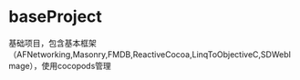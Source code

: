 # baseProject
基础项目，包含基本框架（AFNetworking,Masonry,FMDB,ReactiveCocoa,LinqToObjectiveC,SDWebImage），使用cocopods管理
